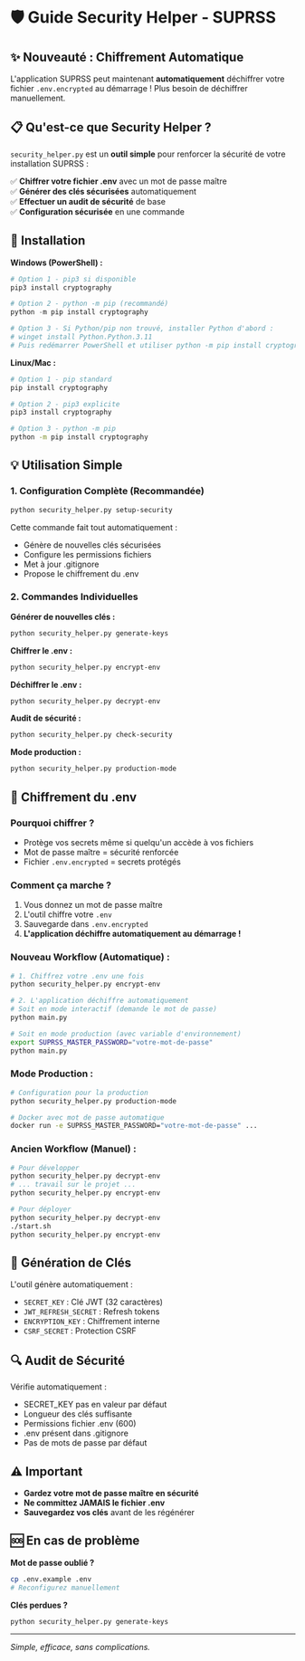 # 🛡️ Guide Security Helper - SUPRSS

## ✨ Nouveauté : Chiffrement Automatique

L'application SUPRSS peut maintenant **automatiquement** déchiffrer votre fichier `.env.encrypted` au démarrage ! Plus besoin de déchiffrer manuellement.

## 📋 Qu'est-ce que Security Helper ?

`security_helper.py` est un **outil simple** pour renforcer la sécurité de votre installation SUPRSS :

✅ **Chiffrer votre fichier .env** avec un mot de passe maître  
✅ **Générer des clés sécurisées** automatiquement  
✅ **Effectuer un audit de sécurité** de base  
✅ **Configuration sécurisée** en une commande  

## 🚀 Installation

**Windows (PowerShell) :**
```powershell
# Option 1 - pip3 si disponible
pip3 install cryptography

# Option 2 - python -m pip (recommandé)
python -m pip install cryptography

# Option 3 - Si Python/pip non trouvé, installer Python d'abord :
# winget install Python.Python.3.11
# Puis redémarrer PowerShell et utiliser python -m pip install cryptography
```

**Linux/Mac :**
```bash
# Option 1 - pip standard
pip install cryptography

# Option 2 - pip3 explicite
pip3 install cryptography

# Option 3 - python -m pip
python -m pip install cryptography
```

## 💡 Utilisation Simple

### 1. Configuration Complète (Recommandée)
```bash
python security_helper.py setup-security
```
Cette commande fait tout automatiquement :
- Génère de nouvelles clés sécurisées
- Configure les permissions fichiers
- Met à jour .gitignore
- Propose le chiffrement du .env

### 2. Commandes Individuelles

**Générer de nouvelles clés :**
```bash
python security_helper.py generate-keys
```

**Chiffrer le .env :**
```bash
python security_helper.py encrypt-env
```

**Déchiffrer le .env :**
```bash
python security_helper.py decrypt-env
```

**Audit de sécurité :**
```bash
python security_helper.py check-security
```

**Mode production :**
```bash
python security_helper.py production-mode
```

## 🔐 Chiffrement du .env

### Pourquoi chiffrer ?
- Protège vos secrets même si quelqu'un accède à vos fichiers
- Mot de passe maître = sécurité renforcée
- Fichier `.env.encrypted` = secrets protégés

### Comment ça marche ?
1. Vous donnez un mot de passe maître
2. L'outil chiffre votre `.env` 
3. Sauvegarde dans `.env.encrypted`
4. **L'application déchiffre automatiquement au démarrage !**

### Nouveau Workflow (Automatique) :
```bash
# 1. Chiffrez votre .env une fois
python security_helper.py encrypt-env

# 2. L'application déchiffre automatiquement
# Soit en mode interactif (demande le mot de passe)
python main.py

# Soit en mode production (avec variable d'environnement)
export SUPRSS_MASTER_PASSWORD="votre-mot-de-passe"
python main.py
```

### Mode Production :
```bash
# Configuration pour la production
python security_helper.py production-mode

# Docker avec mot de passe automatique
docker run -e SUPRSS_MASTER_PASSWORD="votre-mot-de-passe" ...
```

### Ancien Workflow (Manuel) :
```bash
# Pour développer
python security_helper.py decrypt-env
# ... travail sur le projet ...
python security_helper.py encrypt-env

# Pour déployer
python security_helper.py decrypt-env
./start.sh
python security_helper.py encrypt-env
```

## 🔑 Génération de Clés

L'outil génère automatiquement :
- `SECRET_KEY` : Clé JWT (32 caractères)
- `JWT_REFRESH_SECRET` : Refresh tokens
- `ENCRYPTION_KEY` : Chiffrement interne  
- `CSRF_SECRET` : Protection CSRF

## 🔍 Audit de Sécurité

Vérifie automatiquement :
- SECRET_KEY pas en valeur par défaut
- Longueur des clés suffisante
- Permissions fichier .env (600)
- .env présent dans .gitignore
- Pas de mots de passe par défaut

## ⚠️ Important

- **Gardez votre mot de passe maître en sécurité**
- **Ne committez JAMAIS le fichier .env**
- **Sauvegardez vos clés** avant de les régénérer

## 🆘 En cas de problème

**Mot de passe oublié ?**
```bash
cp .env.example .env
# Reconfigurez manuellement
```

**Clés perdues ?**
```bash
python security_helper.py generate-keys
```

---

*Simple, efficace, sans complications.*